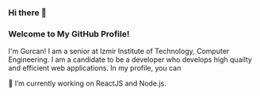 ### Hi there 👋
### Welcome to My GitHub Profile! 

I'm Gurcan! 
I am a senior at Izmir Institute of Technology, Computer Engineering. I am a candidate to be a developer who develops high quailty and efficient web applications. 
In my profile, you can 

🔭 I’m currently working on ReactJS and Node.js.

<!--
**gurcangul/gurcangul** is a ✨ _special_ ✨ repository because its `README.md` (this file) appears on your GitHub profile.

Here are some ideas to get you started:

- 🔭 I’m currently working on ...
- 🌱 I’m currently learning ...
- 👯 I’m looking to collaborate on ...
- 🤔 I’m looking for help with ...
- 💬 Ask me about ...
- 📫 How to reach me: ...
- 😄 Pronouns: ...
- ⚡ Fun fact: ...
-->
